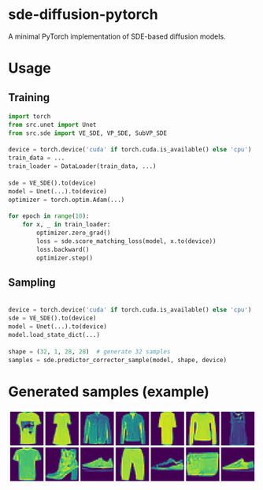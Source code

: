 # sde-diffusion-pytorch
A minimal PyTorch implementation of SDE-based diffusion models.

# Usage
## Training
```python
import torch
from src.unet import Unet
from src.sde import VE_SDE, VP_SDE, SubVP_SDE

device = torch.device('cuda' if torch.cuda.is_available() else 'cpu')
train_data = ...
train_loader = DataLoader(train_data, ...)

sde = VE_SDE().to(device)
model = Unet(...).to(device)
optimizer = torch.optim.Adam(...)

for epoch in range(10):
    for x, _ in train_loader:
        optimizer.zero_grad()
        loss = sde.score_matching_loss(model, x.to(device))
        loss.backward()
        optimizer.step()
```

## Sampling
```python

device = torch.device('cuda' if torch.cuda.is_available() else 'cpu')
sde = VE_SDE().to(device)
model = Unet(...).to(device)
model.load_state_dict(...)

shape = (32, 1, 28, 28)  # generate 32 samples
samples = sde.predictor_corrector_sample(model, shape, device)
```

# Generated samples (example)
![samples](/samples.png?raw=true)
